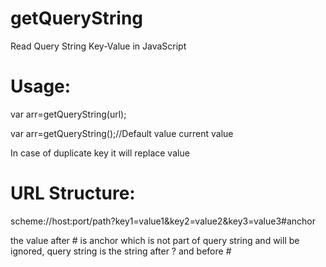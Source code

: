 # getQueryString
Read Query String Key-Value in JavaScript




# Usage:

var arr=getQueryString(url);

var arr=getQueryString();//Default value current value

In case of duplicate key it will replace value

# URL Structure:

scheme://host:port/path?key1=value1&key2=value2&key3=value3#anchor

the value after # is anchor which is not part of query string and will be ignored,
query string is the string after ? and before #
